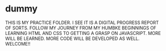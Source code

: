 # dummy

THIS IS MY PRACTICE FOLDER.
I SEE IT IS A DIGITAL PROGRESS REPORT OF SORTS.
FOLLOW MY JOURNEY FROM MY HUMBKE BEGINNINGS OF LEARNING HTML AND CSS
TO GETTING A GRASP ON JAVASCRIPT.
MORE WILL BE LEARNED. MORE CODE WILL BE DEVELOPED AS WELL.
WELCOME!!